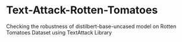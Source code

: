# Text-Attack-Rotten-Tomatoes
Checking the robustness of distilbert-base-uncased model on Rotten Tomatoes Dataset using TextAttack Library
